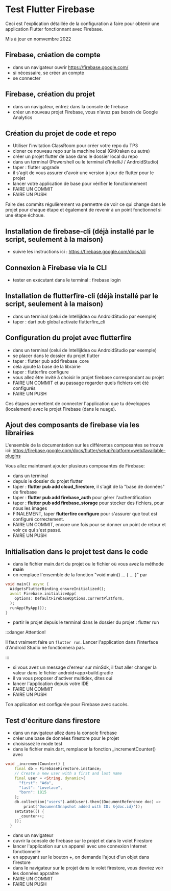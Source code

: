 # Test Flutter Firebase

Ceci est l'explication détaillée de la configuration à faire pour
obtenir une application Flutter fonctionnant avec Firebase.

Mis à jour en nomvembre 2022

## Firebase, création de compte

- dans un navigateur ouvrir https://firebase.google.com/
- si nécessaire, se créer un compte
- se connecter

## Firebase, création du projet

- dans un navigateur, entrez dans la console de firebase
- créer un nouveau projet Firebase, vous n'avez pas besoin de Google Analytics

## Création du projet de code et repo

- Utiliser l'invitation ClassRoom pour créer votre repo du TP3
- cloner ce nouveau repo sur la machine local (GitKraken ou autre)
- créer un projet flutter de base dans le dossier local du repo
- dans un terminal (Powershell ou le terminal d'IntelliJ / AndroidStudio)
- taper : flutter upgrade
- il s'agit de vous assurer d'avoir une version à jour de flutter pour le projet
- lancer votre application de base pour vérifier le fonctionnement
- FAIRE UN COMMIT
- FAIRE UN PUSH

Faire des commits régulièrement va permettre de voir ce qui change dans le projet
pour chaque étape et également de revenir à un point fonctionnel si une étape échoue.

## Installation de firebase-cli (déjà installé par le script, seulement à la maison)

- suivre les instructions ici : https://firebase.google.com/docs/cli

## Connexion à Firebase via le CLI

- tester en exécutant dans le terminal : firebase login

## Installation de flutterfire-cli (déjà installé par le script, seulement à la maison)

- dans un terminal (celui de IntellijIdea ou AndroidStudio par exemple)
- taper : dart pub global activate flutterfire_cli

## Configuration du projet avec flutterfire

- dans un terminal (celui de IntellijIdea ou AndroidStudio par exemple)
- se placer dans le dossier du projet flutter
- taper : flutter pub add firebase_core
- cela ajoute la base de la librairie
- taper : flutterfire configure
- vous allez être invité à choisir le projet firebase correspondant au projet
- FAIRE UN COMMIT et au passage regarder quels fichiers ont été configurés
- FAIRE UN PUSH

Ces étapes permettent de connecter l'application que tu développes (localement) avec le projet Firebase (dans le nuage).

## Ajout des composants de firebase via les librairies

L'ensemble de la documentation sur les différentes composantes se trouve ici:
https://firebase.google.com/docs/flutter/setup?platform=web#available-plugins

Vous allez maintenant ajouter plusieurs composantes de Firebase:

- dans un terminal
- depuis le dossier du projet flutter
- taper : **flutter pub add cloud_firestore**, il s'agit de la "base de données" de firebase
- taper : **flutter pub add firebase_auth** pour gérer l'authentification
- taper : **flutter pub add firebase_storage** pour stocker des fichiers, pour nous les images
- FINALEMENT, taper **flutterfire configure** pour s'assurer que tout est configuré correctement.
- FAIRE UN COMMIT, encore une fois pour se donner un point de retour et voir ce qui s'est passé.
- FAIRE UN PUSH

## Initialisation dans le projet test dans le code

- dans le fichier main.dart du projet ou le fichier où vous avez la méthode **main**
- on remplace l'ensemble de la fonction "void main() ... { ... }" par

```dart
void main() async {
  WidgetsFlutterBinding.ensureInitialized();
  await Firebase.initializeApp(
    options: DefaultFirebaseOptions.currentPlatform,
  );
  runApp(MyApp());
}
```

- partir le projet depuis le terminal dans le dossier du projet : flutter run

:::danger Attention!

Il faut vraiment faire un `flutter run`. Lancer l'application dans l'interface d'Android Studio ne fonctionnera pas.

:::

- si vous avez un message d'erreur sur minSdk, il faut aller changer la valeur dans le fichier android>app>build.gradle
- il va vous proposer d'activer multidex, dites oui
- lancer l'application depuis votre IDE
- FAIRE UN COMMIT
- FAIRE UN PUSH

Ton application est configurée pour Firebase avec succès.

## Test d'écriture dans firestore

- dans un navigateur allez dans la console firebase
- créer une base de données firestore pour le projet
- choisissez le mode test
- dans le fichier main.dart, remplacer la fonction \_incrementCounter() avec

```dart
void _incrementCounter() {
    final db = FirebaseFirestore.instance;
    // Create a new user with a first and last name
    final user = <String, dynamic>{
      "first": "Ada",
      "last": "Lovelace",
      "born": 1815
    };
    db.collection("users").add(user).then((DocumentReference doc) =>
        print('DocumentSnapshot added with ID: ${doc.id}'));
    setState(() {
      _counter++;
    });
  }
```

- dans un navigateur
- ouvrir la console de firebase sur le projet et dans le volet Firestore
- lancer l'application sur un appareil avec une connexion Internet fonctionnelle
- en appuyant sur le bouton +, on demande l'ajout d'un objet dans firestore
- dans le navigateur sur le projet dans le volet firestore, vous devriez voir les données appraitre
- FAIRE UN COMMIT
- FAIRE UN PUSH

